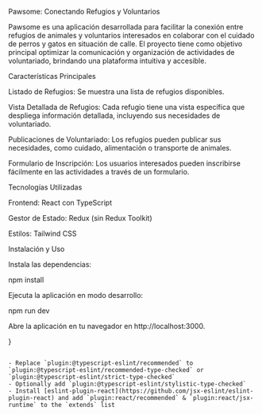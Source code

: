 Pawsome: Conectando Refugios y Voluntarios

Pawsome es una aplicación desarrollada para facilitar la conexión entre refugios de animales y voluntarios interesados en colaborar con el cuidado de perros y gatos en situación de calle. El proyecto tiene como objetivo principal optimizar la comunicación y organización de actividades de voluntariado, brindando una plataforma intuitiva y accesible.

Características Principales

Listado de Refugios: Se muestra una lista de refugios disponibles.

Vista Detallada de Refugios: Cada refugio tiene una vista específica que despliega información detallada, incluyendo sus necesidades de voluntariado.

Publicaciones de Voluntariado: Los refugios pueden publicar sus necesidades, como cuidado, alimentación o transporte de animales.

Formulario de Inscripción: Los usuarios interesados pueden inscribirse fácilmente en las actividades a través de un formulario.

Tecnologías Utilizadas

Frontend: React con TypeScript

Gestor de Estado: Redux (sin Redux Toolkit)

Estilos: Tailwind CSS

Instalación y Uso


Instala las dependencias:

npm install

Ejecuta la aplicación en modo desarrollo:

npm run dev

Abre la aplicación en tu navegador en http://localhost:3000.

}
```

- Replace `plugin:@typescript-eslint/recommended` to `plugin:@typescript-eslint/recommended-type-checked` or `plugin:@typescript-eslint/strict-type-checked`
- Optionally add `plugin:@typescript-eslint/stylistic-type-checked`
- Install [eslint-plugin-react](https://github.com/jsx-eslint/eslint-plugin-react) and add `plugin:react/recommended` & `plugin:react/jsx-runtime` to the `extends` list
